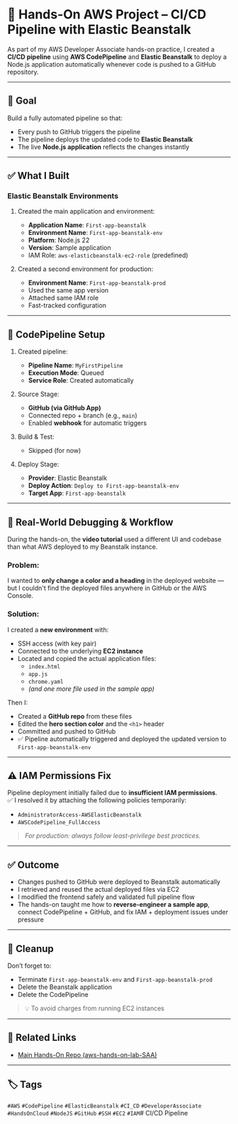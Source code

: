 # 🚀 Hands-On AWS Project – CI/CD Pipeline with Elastic Beanstalk

As part of my AWS Developer Associate hands-on practice, I created a **CI/CD pipeline** using **AWS CodePipeline** and **Elastic Beanstalk** to deploy a Node.js application automatically whenever code is pushed to a GitHub repository.

---

## 🎯 Goal

Build a fully automated pipeline so that:
- Every push to GitHub triggers the pipeline
- The pipeline deploys the updated code to **Elastic Beanstalk**
- The live **Node.js application** reflects the changes instantly

---

## ✅ What I Built

### Elastic Beanstalk Environments

1. Created the main application and environment:
   - **Application Name**: `First-app-beanstalk`
   - **Environment Name**: `First-app-beanstalk-env`
   - **Platform**: Node.js 22
   - **Version**: Sample application
   - IAM Role: `aws-elasticbeanstalk-ec2-role` (predefined)

2. Created a second environment for production:
   - **Environment Name**: `First-app-beanstalk-prod`
   - Used the same app version
   - Attached same IAM role
   - Fast-tracked configuration

---

## 🔄 CodePipeline Setup

1. Created pipeline:
   - **Pipeline Name**: `MyFirstPipeline`
   - **Execution Mode**: Queued
   - **Service Role**: Created automatically

2. Source Stage:
   - **GitHub (via GitHub App)**
   - Connected repo + branch (e.g., `main`)
   - Enabled **webhook** for automatic triggers

3. Build & Test:
   - Skipped (for now)

4. Deploy Stage:
   - **Provider**: Elastic Beanstalk
   - **Deploy Action**: `Deploy to First-app-beanstalk-env`
   - **Target App**: `First-app-beanstalk`

---

## 🧠 Real-World Debugging & Workflow

During the hands-on, the **video tutorial** used a different UI and codebase than what AWS deployed to my Beanstalk instance.

### Problem:
I wanted to **only change a color and a heading** in the deployed website — but I couldn't find the deployed files anywhere in GitHub or the AWS Console.

### Solution:
I created a **new environment** with:
- SSH access (with key pair)
- Connected to the underlying **EC2 instance**
- Located and copied the actual application files:
  - `index.html`
  - `app.js`
  - `chrome.yaml`
  - *(and one more file used in the sample app)*

Then I:
- Created a **GitHub repo** from these files  
- Edited the **hero section color** and the `<h1>` header  
- Committed and pushed to GitHub  
- ✅ Pipeline automatically triggered and deployed the updated version to `First-app-beanstalk-env`

---

## ⚠️ IAM Permissions Fix

Pipeline deployment initially failed due to **insufficient IAM permissions**.  
✅ I resolved it by attaching the following policies temporarily:

- `AdministratorAccess-AWSElasticBeanstalk`
- `AWSCodePipeline_FullAccess`

> *For production: always follow least-privilege best practices.*

---

## ✅ Outcome

- Changes pushed to GitHub were deployed to Beanstalk automatically  
- I retrieved and reused the actual deployed files via EC2  
- I modified the frontend safely and validated full pipeline flow  
- The hands-on taught me how to **reverse-engineer a sample app**, connect CodePipeline + GitHub, and fix IAM + deployment issues under pressure

---

## 🧼 Cleanup

Don’t forget to:
- Terminate `First-app-beanstalk-env` and `First-app-beanstalk-prod`
- Delete the Beanstalk application
- Delete the CodePipeline

> 💡 To avoid charges from running EC2 instances

---

## 🔗 Related Links

- [Main Hands-On Repo (aws-hands-on-lab-SAA)](https://github.com/MilosFaktor/aws-hands-on-lab-SAA)

---

## 🏷️ Tags

`#AWS` `#CodePipeline` `#ElasticBeanstalk` `#CI_CD` `#DeveloperAssociate` `#HandsOnCloud` `#NodeJS` `#GitHub` `#SSH` `#EC2` `#IAM`# CI/CD Pipeline